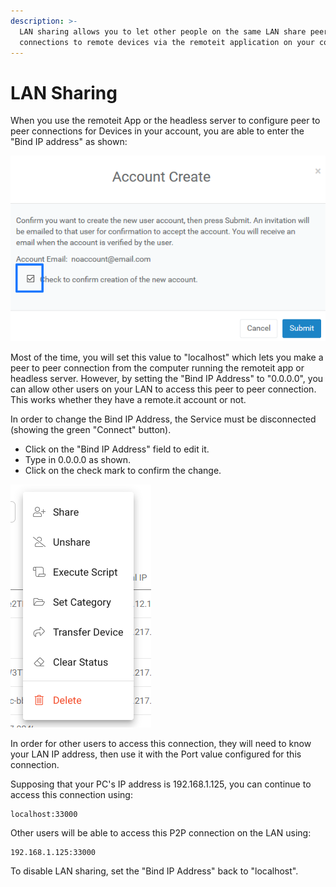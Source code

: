 ```yaml
---
description: >-
  LAN sharing allows you to let other people on the same LAN share peer to peer
  connections to remote devices via the remoteit application on your computer.
---
```


# LAN Sharing

When you use the remoteit App or the headless server to configure peer to peer connections for Devices in your account, you are able to enter the "Bind IP address" as shown:

![](../.gitbook/assets/image%20%2825%29.png)

Most of the time, you will set this value to "localhost" which lets you make a peer to peer connection from the computer running the remoteit app or headless server.  However, by setting the "Bind IP Address" to "0.0.0.0", you can allow other users on your LAN to access this peer to peer connection.  This works whether they have a remote.it account or not.

In order to change the Bind IP Address, the Service must be disconnected \(showing the green "Connect" button\). 

* Click on the "Bind IP Address" field to edit it.
* Type in 0.0.0.0 as shown.
* Click on the check mark to confirm the change.

![](../.gitbook/assets/image%20%28388%29.png)

In order for other users to access this connection, they will need to know your LAN IP address, then use it with the Port value configured for this connection.

Supposing that your PC's IP address is 192.168.1.125, you can continue to access this connection using:

```text
localhost:33000
```

Other users will be able to access this P2P connection on the LAN using:

```text
192.168.1.125:33000
```

To disable LAN sharing, set the "Bind IP Address" back to "localhost".


